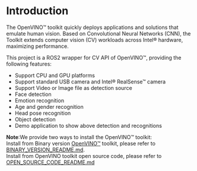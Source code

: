 # Introduction
The OpenVINO™ toolkit quickly deploys applications and solutions that emulate human vision. Based on Convolutional Neural Networks (CNN), the Toolkit extends computer vision (CV) workloads across Intel® hardware, maximizing performance.

This project is a ROS2 wrapper for CV API of OpenVINO™, providing the following features:
* Support CPU and GPU platforms
* Support standard USB camera and Intel® RealSense™ camera
* Support Video or Image file as detection source
* Face detection
* Emotion recognition
* Age and gender recognition
* Head pose recognition
* Object detection
* Demo application to show above detection and recognitions

**Note**:We provide two ways to install the OpenVINO™ toolkit:<br>
Install from Binary version [OpenVINO™](https://software.intel.com/en-us/openvino-toolkit) toolkit, please refer to [BINARY_VERSION_README.md](https://github.com/intel/ros2_openvino_toolkit/blob/split_readme/BINARY_VERSION_README.md).<br>
Install from OpenVINO toolkit open source code, please refer to [OPEN_SOURCE_CODE_README.md](https://github.com/intel/ros2_openvino_toolkit/blob/split_readme/OPEN_SOURCE_CODE_README.md)
